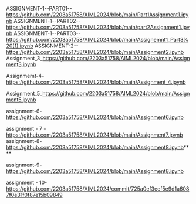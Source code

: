 

ASSIGNMENT-1--PART01--https://github.com/2203a51758/AIML2024/blob/main/Part1Assignment1.ipynb
ASSIGNMENT-1--PART02--https://github.com/2203a51758/AIML2024/blob/main/part2Assignment1.ipynb
ASSIGNMENT-1--PART03--https://github.com/2203a51758/AIML2024/blob/main/Assignemnt1_Part3%20(1).ipynb
ASSIGNMENT-2--https://github.com/2203a51758/AIML2024/blob/main/Assignment2.ipynb
Assignment_3_https://github.com/2203a51758/AIML2024/blob/main/Assignment3.ipynb

Assignmemt-4-https://github.com/2203a51758/AIML2024/blob/main/Assignment_4.ipynb

Assignment_5_https://github.com/2203a51758/AIML2024/blob/main/Assignment5.ipynb

assignment-6-https://github.com/2203a51758/AIML2024/blob/main/Assignment6.ipynb

assignment - 7 - https://github.com/2203a51758/AIML2024/blob/main/Assignment7.ipynb
assignment-8- https://github.com/2203a51758/AIML2024/blob/main/Assignment8.ipynb****

assignment-9-https://github.com/2203a51758/AIML2024/blob/main/Assignment8.ipynb

assignment - 10-https://github.com/2203a51758/AIML2024/commit/725a0ef3eef5e9d1a6087f0e31f0f87e15b09849
